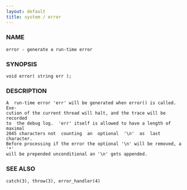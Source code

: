 ```yaml
---
layout: default
title: system / error
---
```


### NAME

    error - generate a run-time error

### SYNOPSIS

    void error( string err );

### DESCRIPTION

    A  run-time error 'err' will be generated when error() is called.  Exe‐
    cution of the current thread will halt, and the trace will be  recorded
    to  the debug log.  'err' itself is allowed to have a length of maximal
    2045 characters not  counting  an  optional  '\n'  as  last  character.
    Before processing if the error the optional '\n' will be removed, a '*'
    will be prepended unconditional an '\n' gets appended.

### SEE ALSO

    catch(3), throw(3), error_handler(4)

